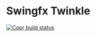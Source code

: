 # Swingfx Twinkle
[![Copr build status](https://copr.fedorainfracloud.org/coprs/lucamagrone/CIE-Middleware/package/swingfx-twinkle/status_image/last_build.png)](https://copr.fedorainfracloud.org/coprs/lucamagrone/CIE-Middleware/package/swingfx-twinkle)
